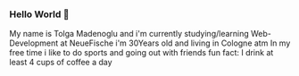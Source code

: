 ### Hello World 👋
My name is Tolga Madenoglu and i'm currently studying/learning Web-Development at NeueFische
i'm 30Years old and living in Cologne atm
In my free time i like to do sports and going out with friends
fun fact: I drink at least 4 cups of coffee a day 
